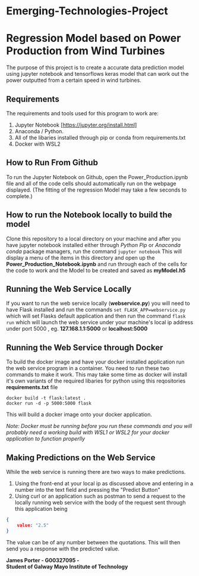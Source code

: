 # Emerging-Technologies-Project

# Regression Model based on Power Production from Wind Turbines

The purpose of this project is to create a accurate data prediction model using jupyter notebook and tensorflows keras model that can work out the power outputted from a certain speed in wind turbines.

## Requirements
The requirements and tools used for this program to work are:

1. Jupyter Notebook [https://jupyter.org/install.html]
2. Anaconda / Python.
3. All of the libaries installed through pip or conda from requirements.txt
4. Docker with WSL2


## How to Run From Github

To run the Jupyter Notebook on Github, open the Power_Production.ipynb file and all of the code cells should automatically run on the webpage displayed. (The fitting of the regression Model may take a few seconds to complete.)

## How to run the Notebook locally to build the model
Clone this repository to a local directory on your machine and after you have jupyter notebook installed either through *Python Pip* or *Anaconda conda* package managers, run the command
``` jupyter notebook ```
This will display a menu of the items in this directory and open up the **Power_Production_Notebook.ipynb**
and run through each of the cells for the code to work and the Model to be created and saved as **myModel.h5**

## Running the Web Service Locally
If you want to run the web service locally (**webservice.py**) you will need to have Flask installed and run the commands ``set FLASK_APP=webservice.py`` which will set Flasks default application and then run the command ``flask run`` which will launch the web service under your machine's local ip address under port 5000 , eg. **127.168.1.1:5000** or **localhost:5000**

## Running the Web Service through Docker
To build the docker image and have your docker installed application run the web service program in a container. You need to run these two commands to make it work. This may take some time as docker will install it's own variants of the required libaries for python using this reqositories **requirements.txt** file
``` docker
docker build -t flask:latest .
docker run -d -p 5000:5000 flask
```
This will build a docker image onto your docker application.

*Note: Docker must be running before you run these commands and you will probably need a working build with WSL1 or WSL2 for your docker application to function properlly*


## Making Predictions on the Web Service
While the web service is running there are two ways to make predictions.

1. Using the front-end at your local ip as discussed above and entering in a number into the text field and pressing the "Predict Button"
2. Using curl or an application such as postman to send a request to the locally running web service with the body of the request sent through this application being 
``` json
{
    value: "2.5"
}
```
The value can be of any number between the quotations.
This will then send you a response with the predicted value.


**James Porter - G00327095 -<br> Student of Galway Mayo Institute of Technology**

